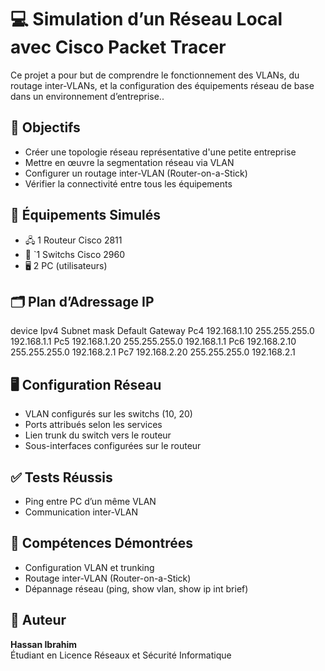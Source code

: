 # 💻 Simulation d’un Réseau Local avec Cisco Packet Tracer

Ce projet a pour but de comprendre le fonctionnement des VLANs, du routage inter-VLANs, et la configuration des équipements réseau de base dans un environnement d’entreprise..

## 📌 Objectifs

- Créer une topologie réseau représentative d'une petite entreprise
- Mettre en œuvre la segmentation réseau via VLAN
- Configurer un routage inter-VLAN (Router-on-a-Stick)
- Vérifier la connectivité entre tous les équipements

## 🧰 Équipements Simulés

- 🖧 1 Routeur Cisco 2811
- 🔀 `1 Switchs Cisco 2960
- 🖥️ 2 PC (utilisateurs)

## 🗂️ Plan d’Adressage IP


device	Ipv4	Subnet mask	Default Gateway
Pc4	192.168.1.10	255.255.255.0	192.168.1.1
Pc5	192.168.1.20	255.255.255.0	192.168.1.1	
Pc6	192.168.2.10	255.255.255.0	192.168.2.1
Pc7	192.168.2.20	255.255.255.0	192.168.2.1


## 🖥️ Configuration Réseau

- VLAN configurés sur les switchs (10, 20)
- Ports attribués selon les services
- Lien trunk du switch  vers le routeur
- Sous-interfaces configurées sur le routeur

## ✅ Tests Réussis

- Ping entre PC d’un même VLAN
- Communication inter-VLAN

## 🧠 Compétences Démontrées

- Configuration VLAN et trunking
- Routage inter-VLAN (Router-on-a-Stick)
- Dépannage réseau (ping, show vlan, show ip int brief)

## 👤 Auteur

**Hassan Ibrahim**  
Étudiant en Licence Réseaux et Sécurité Informatique  

